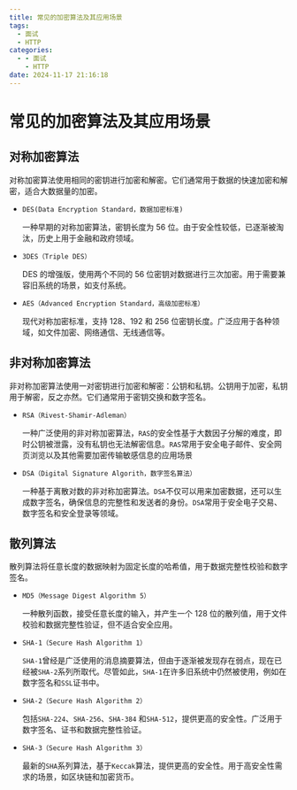 ```yaml
---
title: 常见的加密算法及其应用场景
tags:
  - 面试
  - HTTP
categories:
  - - 面试
    - HTTP
date: 2024-11-17 21:16:18
---
```


<!-- @format -->

# 常见的加密算法及其应用场景

## 对称加密算法

对称加密算法使用相同的密钥进行加密和解密。它们通常用于数据的快速加密和解密，适合大数据量的加密。

- `DES(Data Encryption Standard，数据加密标准)`

  一种早期的对称加密算法，密钥长度为 56 位。由于安全性较低，已逐渐被淘汰，历史上用于金融和政府领域。

- `3DES（Triple DES）`

  DES 的增强版，使用两个不同的 56 位密钥对数据进行三次加密。用于需要兼容旧系统的场景，如支付系统。

- `AES（Advanced Encryption Standard，高级加密标准）`

  现代对称加密标准，支持 128、192 和 256 位密钥长度。广泛应用于各种领域，如文件加密、网络通信、无线通信等。

## 非对称加密算法

非对称加密算法使用一对密钥进行加密和解密：公钥和私钥。公钥用于加密，私钥用于解密，反之亦然。它们通常用于密钥交换和数字签名。

- `RSA（Rivest-Shamir-Adleman）`

  一种广泛使用的非对称加密算法，`RAS`的安全性基于大数因子分解的难度，即时公钥被泄露，没有私钥也无法解密信息。`RAS`常用于安全电子邮件、安全网页浏览以及其他需要加密传输敏感信息的应用场景

- `DSA（Digital Signature Algorith，数字签名算法）`

  一种基于离散对数的非对称加密算法。`DSA`不仅可以用来加密数据，还可以生成数字签名，确保信息的完整性和发送者的身份。`DSA`常用于安全电子交易、数字签名和安全登录等领域。

## 散列算法

散列算法将任意长度的数据映射为固定长度的哈希值，用于数据完整性校验和数字签名。

- `MD5（Message Digest Algorithm 5）`

  一种散列函数，接受任意长度的输入，并产生一个 128 位的散列值，用于文件校验和数据完整性验证，但不适合安全应用。

- `SHA-1（Secure Hash Algorithm 1）`

  `SHA-1`曾经是广泛使用的消息摘要算法，但由于逐渐被发现存在弱点，现在已经被`SHA-2`系列所取代。尽管如此，`SHA-1`在许多旧系统中仍然被使用，例如在数字签名和`SSL`证书中。

- `SHA-2（Secure Hash Algorithm 2）`

  包括`SHA-224`、`SHA-256`、`SHA-384` 和`SHA-512`，提供更高的安全性。广泛用于数字签名、证书和数据完整性验证。

- `SHA-3（Secure Hash Algorithm 3）`

  最新的`SHA`系列算法，基于`Keccak`算法，提供更高的安全性。用于高安全性需求的场景，如区块链和加密货币。

  <!-- @format -->
